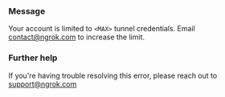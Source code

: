 
### Message
Your account is limited to <code>&lt;MAX&gt;</code> tunnel credentials. Email contact@ngrok.com to increase the limit.

### Further help
If you're having trouble resolving this error, please reach out to [support@ngrok.com](mailto:support@ngrok.com?subject=Help%20with%20ERR_NGROK_602)

